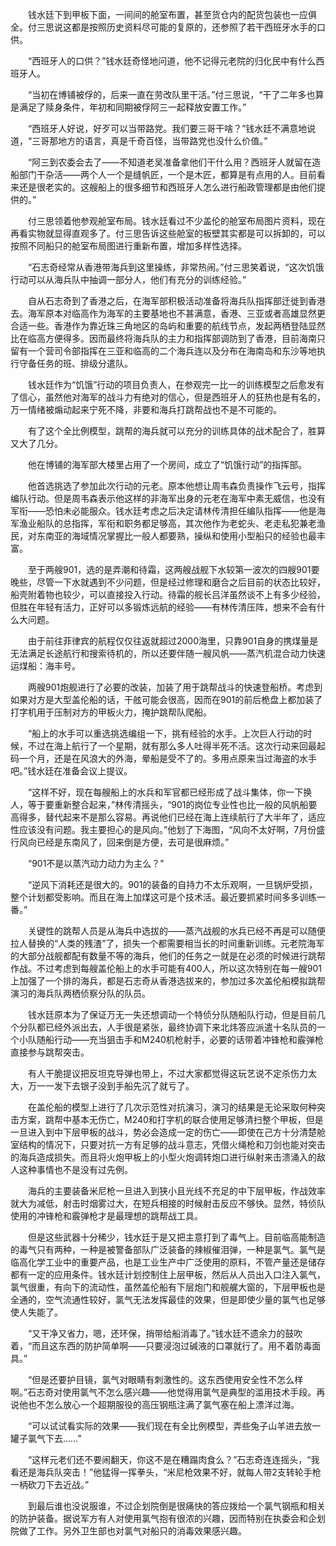 　　钱水廷下到甲板下面，一间间的舱室布置，甚至货仓内的配货包装也一应俱全。付三思说这都是按照历史资料尽可能的复原的，还参照了若干西班牙水手的口供。

　　“西班牙人的口供？”钱水廷奇怪地问道，他不记得元老院的归化民中有什么西班牙人。

　　“当初在博铺被俘的，后来一直在劳改队里干活。”付三思说，“干了二年多也算是满足了赎身条件，年初和同期被俘阿三一起释放安置工作。”

　　“西班牙人好说，好歹可以当带路党。我们要三哥干啥？”钱水廷不满意地说道，“三哥那地方的语言，真是千奇百怪，当带路党也没什么价值。”

　　“阿三到农委会去了——不知道老吴准备拿他们干什么用？西班牙人就留在造船部门干杂活——两个人一个是缝帆匠，一个是木匠，都算是有点用的人。目前看来还是很老实的。这艘船上的很多细节和西班牙人怎么进行船政管理都是由他们提供的。”

　　付三思领着他参观舱室布局。钱水廷看过不少盖伦的舱室布局图片资料，现在再看实物就显得直观多了。付三思告诉这些舱室的板壁其实都是可以拆卸的，可以按照不同船只的舱室布局图进行重新布置，增加多样性选择。

　　“石志奇经常从香港带海兵到这里操练，非常热闹。”付三思笑着说，“这次饥饿行动可以从海兵队中抽调一部分人，他们有充分的训练经验。”

　　自从石志奇到了香港之后，在海军部积极活动准备将海兵队指挥部迁徙到香港去。海军原本对临高作为海军的主要基地也不甚满意，香港、三亚或者高雄显然更合适一些。香港作为靠近珠三角地区的岛屿和重要的航线节点，发起两栖登陆显然比在临高方便得多。因而最终将海兵队的主力和指挥部调防到了香港，目前海南只留有一个营司令部指挥在三亚和临高的二个海兵连以及分布在海南岛和东沙等地执行守备任务的班、排级分遣队。

　　钱水廷作为“饥饿”行动的项目负责人，在参观完一比一的训练模型之后愈发有了信心，虽然他对海军的战斗力有绝对的信心，但是西班牙人的狂热也是有名的，万一情绪被煽动起来宁死不降，非要和海兵打跳帮战也不是不可能的。

　　有了这个全比例模型，跳帮的海兵就可以充分的训练具体的战术配合了，胜算又大了几分。

　　他在博铺的海军部大楼里占用了一个房间，成立了“饥饿行动”的指挥部。

　　他首选挑选了参加此次行动的元老。原本他想让周韦森负责操作飞云号，指挥编队行动。但是周韦森表示他这样的非海军出身的元老在海军中素无威信，也没有军衔——恐怕未必能服众。钱水廷考虑之后决定请林传清担任编队指挥——他是海军渔业船队的总指挥，军衔和职务都足够高，其次他作为老蛇头、老走私犯兼老渔民，对东南亚的海域情况掌握比一般人都要熟，操纵和使用小型船只的经验也最丰富。

　　至于两艘901，选的是弄潮和待霜，这两艘战舰下水较第一波次的四艘901要晚些，尽管一下水就遇到不少问题，但是经过修理和磨合之后目前的状态比较好，船壳附着物也较少，可以直接投入行动。待霜的舰长吕洋虽然谈不上有多少经验，但胜在年轻有活力，正好可以多锻炼远航的经验——有林传清压阵，想来不会有什么大问题。

　　由于前往菲律宾的航程仅仅往返就超过2000海里，只靠901自身的携煤量是无法满足长途航行和搜索待机的，所以还要伴随一艘风帆——蒸汽机混合动力快速运煤船：海丰号。

　　两艘901炮舰进行了必要的改装，加装了用于跳帮战斗的快速登船桥。考虑到如果对方是大型盖伦船的话，干舷可能会很高，因而在901的前后桅盘上都加装了打字机用于压制对方的甲板火力，掩护跳帮队爬船。

　　“船上的水手可以重选挑选编组一下，挑有经验的水手。上次巨人行动的时候，不过在海上航行了一个星期，就有那么多人吐得半死不活。这次行动来回最起码一个月，还是在风浪大的外海，晕船是受不了的。多用点原来当过海盗的水手吧。”钱水廷在准备会议上提议。

　　“这样不好，现在每艘船上的水兵和军官都已经形成了战斗集体，你一下换人，等于要重新整合起来，”林传清摇头，“901的岗位专业性也比一般的风帆船要高得多，替代起来不是那么容易。再说他们已经在海上连续航行了大半年了，适应性应该没有问题。我主要担心的是风向。”他划了下海图，“风向不太好啊，7月份盛行风向已经是东南风了，回来倒是方便，去可是很麻烦。”

　　“901不是以蒸汽动力动力为主么？”

　　“逆风下消耗还是很大的。901的装备的自持力不太乐观啊，一旦锅炉受损，整个计划都受影响。而且在海上加煤这可是个技术活。最近要抓紧时间多多训练一番。”

　　关键性的跳帮人员是从海兵中选拔的——蒸汽战舰的水兵已经不再是可以随便拉人替换的“人类的残渣”了，损失一个都需要相当长的时间重新训练。元老院海军的大部分战舰都配有数量不等的海兵，他们的任务之一就是在必须的时候进行跳帮作战。不过考虑到每艘盖伦船上的水手可能有400人，所以这次特别在每一艘901上加强了一个排的海兵，都是石志奇从香港选拔来的，参加过多次盖伦船模拟跳帮演习的海兵队两栖侦察分队的队员。

　　钱水廷原本为了保证万无一失还想调动一个特侦分队随船队行动，但是目前几个分队都已经外派出去，人手很是紧张，最终协调下来北炜答应派遣十名队员的一个小队随船行动——充当狙击手和M240机枪射手，必要的话带着冲锋枪和霰弹枪直接参与跳帮突击。

　　有人干脆提议把反坦克导弹也带上，不过大家都觉得这玩艺说不定杀伤力太大，万一一发下去银子没到手船先沉了就亏了。

　　在盖伦船的模型上进行了几次示范性对抗演习，演习的结果是无论采取何种突击方案，跳帮中基本无伤亡，M240和打字机的联合使用足够清扫整个甲板，但是一旦进入到中下层甲板的战斗，势必会造成一定的伤亡——即使在己方十分清楚舱室结构的情况下，只要对抗一方有足够的战斗意志，凭借火绳枪和刀剑也能对突击的海兵造成损失。而且将火炮甲板上的小型火炮调转炮口进行纵射来击溃涌入的敌人这种事情也不是没有过先例。

　　海兵的主要装备米尼枪一旦进入到狭小且光线不充足的中下层甲板，作战效率就大为减低，射击时烟雾过大，在短兵相接的时候射击反应不够快。显然，特侦队使用的冲锋枪和霰弹枪才是最理想的跳帮战工具。

　　但是这些武器十分稀少，钱水廷于是又把主意打到了毒气上。目前临高能制造的毒气只有两种，一种是被警备部队广泛装备的辣椒催泪弹，一种是氯气。氯气是临高化学工业中的重要产品，也是工业生产中广泛使用的原料，不管产量还是储存都有一定的应用条件。钱水廷计划控制住上层甲板，然后从人员出入口注入氯气，氯气很重，有向下的流动性，虽然盖伦船有下层炮门和舰艉大窗的，下层甲板也是全通的，空气流通性较好，氯气无法发挥最佳的效果，但是即使少量的氯气也足够使人失能了。

　　“又干净又省力，嗯，还环保，捎带给船消毒了。”钱水廷不遗余力的鼓吹着，“而且这东西的防护简单啊——只要浸泡过碱液的口罩就行了。用不着防毒面具。”

　　“但是还要护目镜，氯气对眼睛有刺激性的。这东西使用安全性不怎么样啊。”石志奇对使用氯气不怎么感兴趣——他觉得用氯气是典型的滥用技术手段。再说他也不怎么放心一个超期服役的高压钢瓶注满了氯气塞在船上漂洋过海。

　　“可以试试看实际的效果——我们现在有全比例模型，弄些兔子山羊进去放一罐子氯气下去……”

　　“这样元老们还不要闹翻天，你这不是在糟蹋肉食么？”石志奇连连摇头，“我看还是海兵队突击！”他猛得一挥拳头，“米尼枪效果不好，就每人带2支转轮手枪一柄砍刀下去近战。”

　　到最后谁也没说服谁，不过企划院倒是很痛快的答应拨给一个氯气钢瓶和相关的防护装备。据说军方有人对使用氯气抱有很浓的兴趣，因而特别在执委会和企划院做了工作。另外卫生部也对氯气对船只的消毒效果感兴趣。
